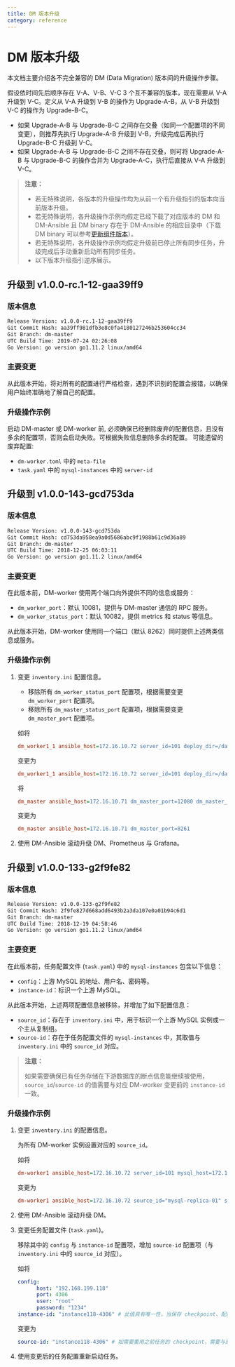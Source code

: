 ```yaml
---
title: DM 版本升级
category: reference
---
```


# DM 版本升级

本文档主要介绍各不完全兼容的 DM (Data Migration) 版本间的升级操作步骤。

假设依时间先后顺序存在 V-A、V-B、V-C 3 个互不兼容的版本，现在需要从 V-A 升级到 V-C。定义从 V-A 升级到 V-B 的操作为 Upgrade-A-B，从 V-B 升级到 V-C 的操作为 Upgrade-B-C。

- 如果 Upgrade-A-B 与 Upgrade-B-C 之间存在交叠（如同一个配置项的不同变更），则推荐先执行 Upgrade-A-B 升级到 V-B，升级完成后再执行 Upgrade-B-C 升级到 V-C。
- 如果 Upgrade-A-B 与 Upgrade-B-C 之间不存在交叠，则可将 Upgrade-A-B 与 Upgrade-B-C 的操作合并为 Upgrade-A-C，执行后直接从 V-A 升级到 V-C。

> **注意：**
>
> - 若无特殊说明，各版本的升级操作均为从前一个有升级指引的版本向当前版本升级。
> - 若无特殊说明，各升级操作示例均假定已经下载了对应版本的 DM 和 DM-Ansible 且 DM binary 存在于 DM-Ansible 的相应目录中（下载 DM binary 可以参考[更新组件版本](/reference/tools/data-migration/cluster-operations.md#更新组件版本)）。
> - 若无特殊说明，各升级操作示例均假定升级前已停止所有同步任务，升级完成后手动重新启动所有同步任务。
> - 以下版本升级指引逆序展示。

## 升级到 v1.0.0-rc.1-12-gaa39ff9

### 版本信息

```bash
Release Version: v1.0.0-rc.1-12-gaa39ff9
Git Commit Hash: aa39ff981dfb3e8c0fa4180127246b253604cc34
Git Branch: dm-master
UTC Build Time: 2019-07-24 02:26:08
Go Version: go version go1.11.2 linux/amd64
```

### 主要变更

从此版本开始，将对所有的配置进行严格检查，遇到不识别的配置会报错，以确保用户始终准确地了解自己的配置。

### 升级操作示例

启动 DM-master 或 DM-worker 前, 必须确保已经删除废弃的配置信息，且没有多余的配置项，否则会启动失败。可根据失败信息删除多余的配置。
可能遗留的废弃配置:

- `dm-worker.toml` 中的 `meta-file`
- `task.yaml` 中的 `mysql-instances` 中的 `server-id`

## 升级到 v1.0.0-143-gcd753da

### 版本信息

```bash
Release Version: v1.0.0-143-gcd753da
Git Commit Hash: cd753da958ea9a0d5686abc9f1988b61c9d36a89
Git Branch: dm-master
UTC Build Time: 2018-12-25 06:03:11
Go Version: go version go1.11.2 linux/amd64
```

### 主要变更

在此版本前，DM-worker 使用两个端口向外提供不同的信息或服务：

- `dm_worker_port`：默认 10081，提供与 DM-master 通信的 RPC 服务。
- `dm_worker_status_port`：默认 10082，提供 metrics 和 status 等信息。

从此版本开始，DM-worker 使用同一个端口（默认 8262）同时提供上述两类信息或服务。

### 升级操作示例

1. 变更 `inventory.ini` 配置信息。

    - 移除所有 `dm_worker_status_port` 配置项，根据需要变更 `dm_worker_port` 配置项。
    - 移除所有 `dm_master_status_port` 配置项，根据需要变更 `dm_master_port` 配置项。

    如将

    ```ini
    dm_worker1_1 ansible_host=172.16.10.72 server_id=101 deploy_dir=/data1/dm_worker dm_worker_port=10081 dm_worker_status_port=10082 mysql_host=172.16.10.81 mysql_user=root mysql_password='VjX8cEeTX+qcvZ3bPaO4h0C80pe/1aU=' mysql_port=3306
    ```

    变更为

    ```ini
    dm_worker1_1 ansible_host=172.16.10.72 server_id=101 deploy_dir=/data1/dm_worker dm_worker_port=8262 mysql_host=172.16.10.81 mysql_user=root mysql_password='VjX8cEeTX+qcvZ3bPaO4h0C80pe/1aU=' mysql_port=3306
    ```

    将

    ```ini
    dm_master ansible_host=172.16.10.71 dm_master_port=12080 dm_master_status_port=12081
    ```

    变更为

    ```ini
    dm_master ansible_host=172.16.10.71 dm_master_port=8261
    ```

2. 使用 DM-Ansible 滚动升级 DM、Prometheus 与 Grafana。

## 升级到 v1.0.0-133-g2f9fe82

### 版本信息

```bash
Release Version: v1.0.0-133-g2f9fe82
Git Commit Hash: 2f9fe827d668add6493b2a3da107e0a01b94c6d1
Git Branch: dm-master
UTC Build Time: 2018-12-19 04:58:46
Go Version: go version go1.11.2 linux/amd64
```

### 主要变更

在此版本前，任务配置文件 (`task.yaml`) 中的 `mysql-instances` 包含以下信息：

- `config`：上游 MySQL 的地址、用户名、密码等。
- `instance-id`：标识一个上游 MySQL。

从此版本开始，上述两项配置信息被移除，并增加了如下配置信息：

- `source_id`：存在于 `inventory.ini` 中，用于标识一个上游 MySQL 实例或一个主从复制组。
- `source-id`：存在于任务配置文件的 `mysql-instances` 中，其取值与 `inventory.ini` 中的 `source_id` 对应。

> **注意：**
>
> 如果需要确保已有任务存储在下游数据库的断点信息能继续被使用，`source_id`/`source-id` 的值需要与对应 DM-worker 变更前的 `instance-id` 一致。

### 升级操作示例

1. 变更 `inventory.ini` 的配置信息。

    为所有 DM-worker 实例设置对应的 `source_id`。

    如将

    ```ini
    dm-worker1 ansible_host=172.16.10.72 server_id=101 mysql_host=172.16.10.72 mysql_user=root mysql_password='VjX8cEeTX+qcvZ3bPaO4h0C80pe/1aU=' mysql_port=3306
    ```

    变更为

    ```ini
    dm-worker1 ansible_host=172.16.10.72 source_id="mysql-replica-01" server_id=101 mysql_host=172.16.10.72 mysql_user=root mysql_password='VjX8cEeTX+qcvZ3bPaO4h0C80pe/1aU=' mysql_port=3306
    ```

2. 使用 DM-Ansible 滚动升级 DM。

3. 变更任务配置文件 (`task.yaml`)。

    移除其中的 `config` 与 `instance-id` 配置项，增加 `source-id` 配置项（与 `inventory.ini` 中的 `source_id` 对应）。

    如将

    ```yaml
    config:
          host: "192.168.199.118"
          port: 4306
          user: "root"
          password: "1234"
    instance-id: "instance118-4306" # 此值具有唯一性，当保存 checkpoint、配置和其他信息时，作为 ID 使用。
    ```

    变更为

    ```yaml
    source-id: "instance118-4306" # 如需要重用之前任务的 checkpoint，需要与原 `instance-id` 取值一致。
    ```

4. 使用变更后的任务配置重新启动任务。
